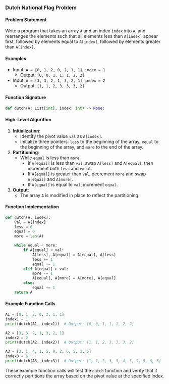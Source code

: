 ### Dutch National Flag Problem

#### Problem Statement
Write a program that takes an array `A` and an index `index` into `A`, and rearranges the elements such that all elements less than `A[index]` appear first, followed by elements equal to `A[index]`, followed by elements greater than `A[index]`.

#### Examples
- Input: `A = [0, 1, 2, 0, 2, 1, 1]`, `index = 1`
  - Output: `[0, 0, 1, 1, 1, 2, 2]`
- Input: `A = [3, 3, 2, 1, 3, 2, 1]`, `index = 2`
  - Output: `[1, 1, 2, 3, 3, 3, 2]`

#### Function Signature
```python
def dutch(A: List[int], index: int) -> None:
```

#### High-Level Algorithm
1. **Initialization**:
   - Identify the pivot value `val` as `A[index]`.
   - Initialize three pointers: `less` to the beginning of the array, `equal` to the beginning of the array, and `more` to the end of the array.
2. **Partitioning**:
   - While `equal` is less than `more`:
     - If `A[equal]` is less than `val`, swap `A[less]` and `A[equal]`, then increment both `less` and `equal`.
     - If `A[equal]` is greater than `val`, decrement `more` and swap `A[equal]` and `A[more]`.
     - If `A[equal]` is equal to `val`, increment `equal`.
3. **Output**:
   - The array `A` is modified in place to reflect the partitioning.

#### Function Implementation

```python
def dutch(A, index):
    val = A[index]
    less = 0
    equal = 0
    more = len(A)

    while equal < more:
        if A[equal] < val:
            A[less], A[equal] = A[equal], A[less]
            less += 1
            equal += 1
        elif A[equal] > val:
            more -= 1
            A[equal], A[more] = A[more], A[equal]
        else:
            equal += 1
    return A
```

#### Example Function Calls

```python
A1 = [0, 1, 2, 0, 2, 1, 1]
index1 = 1
print(dutch(A1, index1))  # Output: [0, 0, 1, 1, 1, 2, 2]

A2 = [3, 3, 2, 1, 3, 2, 1]
index2 = 2
print(dutch(A2, index2))  # Output: [1, 1, 2, 3, 3, 3, 2]

A3 = [3, 1, 4, 1, 5, 9, 2, 6, 5, 3, 5]
index3 = 6
print(dutch(A3, index3))  # Output: [1, 1, 2, 3, 3, 4, 5, 9, 5, 6, 5]
```

These example function calls will test the `dutch` function and verify that it correctly partitions the array based on the pivot value at the specified index.
